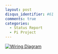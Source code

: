 ```yaml
---
layout: post
disqus_identifier: #61
comments: true
categories: 
  - Status Report
  - Pi Project
---
```


[![Wiring Diagram](/images/posts/2019/2019-05-27-Pi-Project-Status-Report-Day-7/power_led.gif)](/images/posts/2019/2019-05-27-Pi-Project-Status-Report-Day-7/power_led.gif)

